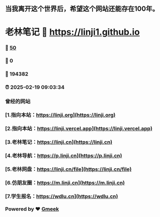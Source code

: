 ## 当我离开这个世界后，希望这个网站还能存在100年。
# 老林笔记 :link: https://linji1.github.io 
### :page_facing_up: [50](https://linji1.github.io/tag.html) 
### :speech_balloon: 0 
### :hibiscus: 194382 
### :alarm_clock: 2025-02-19 09:03:34 
### 曾经的网站 <br><br> [1.指向本站：https://linji.org](https://linji.org)<br><br> [2.指向本站：https://linji.vercel.app](https://linji.vercel.app)<br><br> [3.老林笔记：https://linji.cn](https://linji.cn)<br><br> [4.老林导航：https://p.linji.cn](https://p.linji.cn)<br><br>  [5.老林网盘：https://linji.cn/file](https://linji.cn/file)<br><br>[6.仿朋友圈：https://m.linji.cn](https://m.linji.cn)<br><br> [7.学生报名：https://wdlu.cn](https://wdlu.cn)<br><br>Powered by :heart: [Gmeek](https://github.com/Meekdai/Gmeek)
